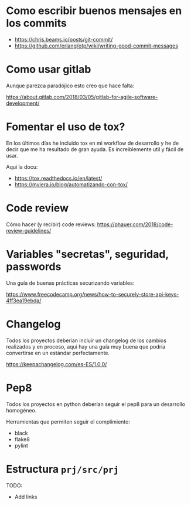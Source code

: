 # Como escribir buenos mensajes en los commits

* https://chris.beams.io/posts/git-commit/
* https://github.com/erlang/otp/wiki/writing-good-commit-messages

# Como usar gitlab

Aunque parezca paradójico esto creo que hace falta:

https://about.gitlab.com/2018/03/05/gitlab-for-agile-software-development/

# Fomentar el uso de tox?

En los últimos días he incluido tox en mi workflow de desarrollo y he de decir
que me ha resultado de gran ayuda. Es increiblemente util y fácil de usar.

Aqui la docu:

* https://tox.readthedocs.io/en/latest/
* https://mviera.io/blog/automatizando-con-tox/

# Code review

Cómo hacer (y recibir) code reviews: https://phauer.com/2018/code-review-guidelines/

# Variables "secretas", seguridad, passwords

Una guía de buenas prácticas securizando variables:

https://www.freecodecamp.org/news/how-to-securely-store-api-keys-4ff3ea19ebda/

# Changelog

Todos los proyectos deberían incluir un changelog de los cambios realizados y
en proceso, aqui hay una guía muy buena que podría convertirse en un estándar perfectamente.


https://keepachangelog.com/es-ES/1.0.0/

# Pep8

Todos los proyectos en python deberían seguir el pep8 para un desarrollo homogéneo.

Herramientas que permiten seguir el complimiento:

* black
* flake8
* pylint


# Estructura `prj/src/prj`

TODO:
* Add links

